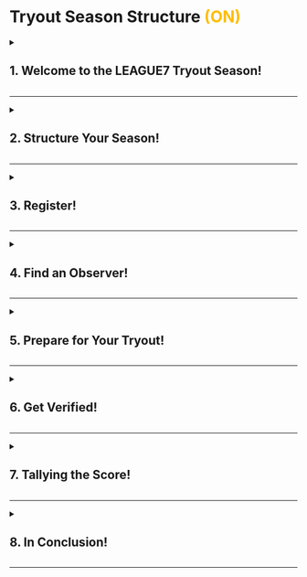 # Tryout Season Structure <span style="color:#ffbd00">(ON)</span>

<details>
    <summary><h2>1. Welcome to the LEAGUE7 Tryout Season!</h2></summary>
        <br> &emsp; These guidelines will help direct you through the first step within your LEAGUE7 journey, providing <b>YOU</b> the means to demonstrate your individual skill and help captains find yet undiscovered talent for their teams.
</details>
<hr>
<details>
    <summary><h2>2. Structure Your Season!</h2></summary>
        <h3> &emsp;2.1 Duration:</h3> 
            <br> &emsp;&emsp; The Tryout Season will last for a minimum of 3 weeks; upwards of 7 weeks.
            <br><br> &emsp;&emsp; Registration is currently <b>OPEN!</b> 
            <br> &emsp;&emsp;&emsp;&emsp; Key dates:
            <br> &emsp;&emsp;&emsp;&emsp;&emsp;&emsp; Registration deadline: October 5, 2024 
            <br> &emsp;&emsp;&emsp;&emsp;&emsp;&emsp; Tryout Season start date: October 7, 2024 
            <br>
        <h3> &emsp;2.2 Schedule:</h3>
            <br> &emsp;&emsp; Match timing will be arranged by players themselves with their assigned observers (see Section 4).
            <br> &emsp;&emsp; All matches MUST be played during the following designated peak hours:
            <br> &emsp;&emsp;&emsp;&emsp;&emsp; <b>Weekdays:</b> 6pm - 10pm of player's local time zone.
            <br> &emsp;&emsp;&emsp;&emsp;&emsp; <b>Weekends:</b> 2pm - 10pm of player's local time zone. 
            <br><br> &emsp;&emsp; No match outside of peak hours will be considered unless explicitly authorized by staff due to exceptional circumstances. 
            <br><br> &emsp;&emsp; Players must coordinate with their assigned observers to schedule matches within these strict time frames.
            <br><br> &emsp;&emsp; Announce your game in the LEAGUE7 official Discord #games-calendar channel at least 24 hours in advance.
            <br> &emsp;&emsp;&emsp;&emsp;&emsp; Include the following: 
                <br> &emsp;&emsp;&emsp;&emsp;&emsp;&emsp;&emsp;Player name, assigned observer’s name, time and date, and your primary role.
            <br><br> &emsp;&emsp; <b><i>REMINDER: As this will be a public tryout, anticipate captains and competiting players may observe in tandem.</b></i>
        <br>
</details>
<hr>
<details>
    <summary><h2>3. Register!</h2></summary>
        <br> &emsp;&emsp;&emsp; a) &emsp;&emsp; Remember to register on the official LEAGUE7 website: https://league7.gg/#/registration
        <br><br> &emsp;&emsp;&emsp; b) &emsp;&emsp; Declare a primary role, this will be necessary for 3v3 and future 6v6 matchups.
        <br><br> &emsp;&emsp;&emsp; c) &emsp;&emsp; As this will be a test of your skill within the role, please choose ONE of the following: Chaser, Beater, Keeper, Seeker.
        <br><br> &emsp;&emsp;&emsp; d) &emsp;&emsp; For back-up positions, you may elect a secondary role; but remember, you will not be assessed in this role during tryouts.
    <br>
</details> 
<hr>
<details>
    <summary><h2>4. Find an Observer!</h2></summary> 
        <br> &emsp; • &emsp; At the beginning of each week, you will be assigned an observer who plays in the same primary role.
        <br><br> &emsp; • &emsp; These pairings will change from week-to-week to help provide an objective and all-encompassing assessment.
        <br>
        <br> <h3>&emsp;4.1 Scheduling:</h3>
            <br> &emsp;&emsp;&emsp; Players must coordinate with their assigned partner to schedule both their own matches and the matches they will observe.
            <br> &emsp;&emsp;&emsp; All matches must be scheduled within the allowed time frames.
        <br>
    <br><h3>&emsp;4.2 Conflict Resolution:</h3>
        <br> &emsp;&emsp;&emsp;If any conflicts or disagreements arise between paired players, they must report to the moderating staff immediately.
        <br> &emsp;&emsp;&emsp;Moderators will assess the situation and take appropriate action, which may include:
            <br><br> &emsp;&emsp;&emsp;&emsp;&emsp; a) &emsp;&emsp; Assigning a new partner from the same role.
            <br> &emsp;&emsp;&emsp;&emsp;&emsp; b) &emsp;&emsp; Observing the matches themselves to mediate any disputes.
            <br> &emsp;&emsp;&emsp;&emsp;&emsp; c) &emsp;&emsp; Providing a ruling based on the evidence presented.
        <br><br> &emsp; Any attempts to manipulate the system or collude will result in disqualification of both parties from the Tryout Season.
    <br>
</details>
<hr>
<details>
    <summary><h2>5. Prepare for Your Tryout!</h2></summary>
        <br><h3> &emsp;5.1 Discord During Play:</h3>
            <br> &emsp;&emsp;&emsp; All participating players must join a voice chat with their assigned observer within the LEAGUE7 official Discord server during game.
            <br><br> &emsp;&emsp;&emsp; Please refer to the following:
            <br><br> &emsp;&emsp;&emsp;&emsp;&emsp; a) &emsp;&emsp; Share your application through the screen-sharing feature in the voice chat with observer.
            <br> &emsp;&emsp;&emsp;&emsp;&emsp; b) &emsp;&emsp; Feel free to record your tryout for later verification/display purposes.
            <br> &emsp;&emsp;&emsp;&emsp;&emsp; c) &emsp;&emsp; <b> Optional:</b> LEAGUE7 may request to use recorded tryout for promotional material.
            <br><br> &emsp;&emsp;&emsp; After the game, discuss any details you feel might highlight your strengths within the match with your observing party.
        <br>
        <br><h3> &emsp;5.2 Queue System:</h3>
            <br><br> &emsp;&emsp;&emsp;&emsp;&emsp; a) &emsp;&emsp; Players will enter a solo queue for their primary role.
            <br> &emsp;&emsp;&emsp;&emsp;&emsp; b) &emsp;&emsp; Matches will be formed with random teammates and opponents.
            <br> &emsp;&emsp;&emsp;&emsp;&emsp; c) &emsp;&emsp; Players must share their screen with their assigned observer during the matches.
        <br>
        <br><h3>&emsp;5.3 Match Structure:</h3>
            <br><br> &emsp;&emsp;&emsp;&emsp;&emsp; a) &emsp;&emsp; Players will play upwards of 6 total matches within a minimum 3-week season; extensions may occur.
            <br> &emsp;&emsp;&emsp;&emsp;&emsp; b) &emsp;&emsp; Players are free to use any in-game settings or strategies allowed by the official game.
        <br><br><b><i>&emsp; Remember to focus on your primary role (achievements for your secondary position will not count towards your overall assessment).</i></b>
    <br>
</details>
<hr>
<details>
<summary><h2>6. Get Verified!</h2></summary>
    <h3> &emsp;6.1 Match Reporting:</h3>
        <br> &emsp;&emsp;&emsp;For each game the player would like assessed, player MUST have an assigned observer present. 
        <br><br> &emsp;&emsp;&emsp;The player is responsible for the following:
            <br><br> &emsp;&emsp;&emsp;&emsp;&emsp; a) &emsp;&emsp; Creating a topic in #endgame-reports in LEAGUE7's official discord under "Tryout Season" section.
                <br> &emsp;&emsp;&emsp;&emsp;&emsp;&emsp;&emsp;&emsp; • &emsp;&emsp; Include a brief introduction of who you are and what kind of team you’re looking for.
                <br> &emsp;&emsp;&emsp;&emsp;&emsp;&emsp;&emsp;&emsp; • &emsp;&emsp; Tag your observer; DO NOT tag any other player without their permission.
            <br> &emsp;&emsp;&emsp;&emsp;&emsp; b) &emsp;&emsp; The player MUST take a screenshot of the final leaderboard after each game assessed.
            <br> &emsp;&emsp;&emsp;&emsp;&emsp; c) &emsp;&emsp; The player MUST post said screenshot in their #endgame-reports submission immediately after the match.
                <br> &emsp;&emsp;&emsp;&emsp;&emsp;&emsp;&emsp;&emsp; • &emsp;&emsp; The assigned observer may capture and post said screenshot in the event of player incapability at player's request.
            <br> &emsp;&emsp;&emsp;&emsp;&emsp; d) &emsp;&emsp; The player may elect to post a recording of the same match alongside their screenshot.     
                <br> &emsp;&emsp;&emsp;&emsp;&emsp;&emsp;&emsp;&emsp; • &emsp;&emsp; Outstanding performances may be featured in LEAGUE7 promotional material if player consents.
        <br><br> &emsp;&emsp;&emsp; The assigned observer is responsible for the following:
        <br><br> &emsp;&emsp;&emsp;&emsp;&emsp; e) &emsp;&emsp; The observer MUST confirm the standings of the match in the player's #endgame-reports submission.
    <br>
    <br><h3> &emsp;6.2 Missed Matches:</h3>
        <br> &emsp;&emsp;&emsp; If a player is unable to complete their weekly match for any reason MUST notify their observer and staff.
            <br><br> &emsp;&emsp;&emsp;&emsp;&emsp; a) &emsp;&emsp; The player will be allowed to make up the missed match in the following week, in addition to that week's regular match.* 
                <br> &emsp;&emsp;&emsp;&emsp;&emsp;&emsp;&emsp;&emsp; • &emsp;&emsp; *So long as all matches are completed by season's end.
            <br> &emsp;&emsp;&emsp;&emsp;&emsp; b) &emsp;&emsp; Each player is granted a maximum of two make-up matches will be allowed per season.
        <br><br> &emsp;&emsp;&emsp; <b><i>NOTE: Failure to complete matches without proper notification may result in a score of zero for that week.</i></b>
    <br>
    <br><h3> &emsp; 6.3 Weekly Ranking: </h3>
        <br> &emsp;&emsp;&emsp;Reported results will be collected by staff and added to the rankings as they are submitted.
        <br> &emsp;&emsp;&emsp;&emsp;&emsp;Updated rankings will be published regularly throughout the week.
    <br>
</details>
<hr>
<details>
    <summary><h2>7. Tallying the Score!</h2></summary>
        <br> &emsp;Staff will compile scored based primarily on medals earned and reported performance during matches.
            <br> &emsp;&emsp;&emsp; • &emsp;&emsp; Results will be kept on record internally and displayed on the LEAGUE7 official website on a week-by-week basis.
        <br><br> &emsp; Wins and losses will not directly impact your score, but may be recorded for internal metrics.
            <br> &emsp;&emsp;&emsp; • &emsp;&emsp; A grade may be applied to the player's performance utilising the following format:
                <br><br> &emsp;&emsp;&emsp;&emsp;&emsp;&emsp; <b>O</b> &emsp;&emsp; Highest Possible Grade; top contender in role.
                <br> &emsp;&emsp;&emsp;&emsp;&emsp;&emsp; <b>E</b> &emsp;&emsp; High Grade; strong fit for role.
                <br> &emsp;&emsp;&emsp;&emsp;&emsp;&emsp; <b>A</b> &emsp;&emsp; Adequate Grade; average within role.
                <br> &emsp;&emsp;&emsp;&emsp;&emsp;&emsp; <b>P</b> &emsp;&emsp; Sub-Par Grade; below average in role. 
                <br> &emsp;&emsp;&emsp;&emsp;&emsp;&emsp; <b>D</b> &emsp;&emsp; Low Grade; struggles in role.
                <br> &emsp;&emsp;&emsp;&emsp;&emsp;&emsp; <b>T</b> &emsp;&emsp; Lowest possible grade: Lowest contender in role.
            <br>
        <br><h3> &emsp; 7.1 Final Grades:</h3>
            <br> &emsp;&emsp;&emsp; At the end of the season, final rankings will be published for each role.
                <br> &emsp;&emsp;&emsp;&emsp;&emsp;In the event of a tie in the final rankings, the following tiebreakers will be applied in order:
                    <br><br> &emsp;&emsp;&emsp;&emsp;&emsp;&emsp;&emsp; a) &emsp;&emsp; Highest single-week adjusted score.
                    <br> &emsp;&emsp;&emsp;&emsp;&emsp;&emsp;&emsp; b) &emsp;&emsp; Total number of Platinum badges earned.
                    <br> &emsp;&emsp;&emsp;&emsp;&emsp;&emsp;&emsp; c) &emsp;&emsp; Total number of Gold badges earned.
                    <br> &emsp;&emsp;&emsp;&emsp;&emsp;&emsp;&emsp; d) &emsp;&emsp; Total number of Silver badges earned.
                    <br> &emsp;&emsp;&emsp;&emsp;&emsp;&emsp;&emsp; e) &emsp;&emsp; Total number of Bronze badges earned.
                <br><br>&emsp;&emsp;&emsp;&emsp;&emsp; If still tied, players will be ranked equally.
                <br>
                <br> &emsp;&emsp;&emsp; <b><i>The 2 best-performing players will be awared the 'Head Athlete' season title in the official LEAGUE7 Hall of Fame.</i></b> 
            <br>
        <br><h3> &emsp; 7.2 Team Formation:</h3>
            <br> &emsp;&emsp;&emsp; The results of the Tryout Season will be used to assist in team formation for the regular season.
            <br><br> &emsp;&emsp;&emsp; Detailed information on the team formation process will be provided in a separate document.
</details>
<hr>
<details>
    <summary><h2>8. In Conclusion!</h2></summary>
        <br> &emsp;LEAGUE7's innaugural Tryout Season is a great opportunity for players to demonstrate their skills, meet new captains and teams while forming community connections, and prepare the magical athlete for the upcoming regular season. 
            <br><br>&emsp;&emsp;&emsp; By participating in this multi-week event, you'll have the chance to:
                <br><br> &emsp;&emsp;&emsp;&emsp;&emsp; a) &emsp;&emsp; Demonstrate your abilities in your main role.
                <br> &emsp;&emsp;&emsp;&emsp;&emsp; b) &emsp;&emsp; Learn from other players through the mutual observation system.
                <br> &emsp;&emsp;&emsp;&emsp;&emsp; c) &emsp;&emsp; Contribute to the growth and development of LEAGUE7 community.
                <br> &emsp;&emsp;&emsp;&emsp;&emsp; d) &emsp;&emsp; Potentially secure a spot on a competitive team for the regular season
            <br> &emsp; Remember, while individual performance is important, the Tryout Season is also about fostering a spirit of friendship and sportsmanship. 
            <br> And we encourage all participants to approach this season with enthusiasm, respect for fellow players, and a willingness to learn and grow.
        <br><br> See you on the pitch!
</details>
<hr>

